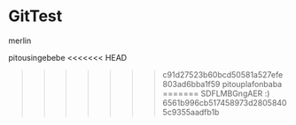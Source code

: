 # GitTest

merlin

pitousingebebe
<<<<<<< HEAD
>>>>>>> c91d27523b60bcd50581a527efe803ad6bba1f59
pitouplafonbaba
=======
SDFLMBGngAER 
>:)
>>>>>>> 6561b996cb517458973d28058405c9355aadfb1b
